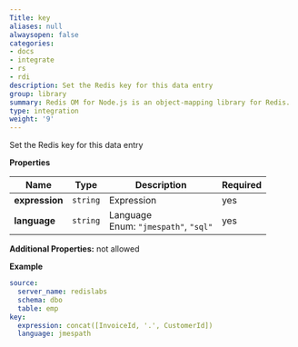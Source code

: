 ```yaml
---
Title: key
aliases: null
alwaysopen: false
categories:
- docs
- integrate
- rs
- rdi
description: Set the Redis key for this data entry
group: library
summary: Redis OM for Node.js is an object-mapping library for Redis.
type: integration
weight: '9'
---
```


Set the Redis key for this data entry

**Properties**

| Name           | Type     | Description                                   | Required |
| -------------- | -------- | --------------------------------------------- | -------- |
| **expression** | `string` | Expression<br/>                               | yes      |
| **language**   | `string` | Language<br/>Enum: `"jmespath"`, `"sql"`<br/> | yes      |

**Additional Properties:** not allowed

**Example**

```yaml
source:
  server_name: redislabs
  schema: dbo
  table: emp
key:
  expression: concat([InvoiceId, '.', CustomerId])
  language: jmespath
```

